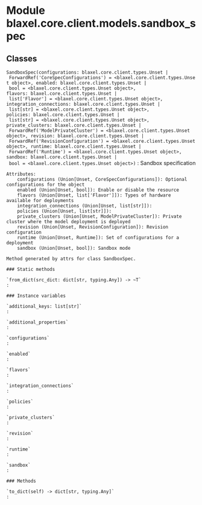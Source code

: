 Module blaxel.core.client.models.sandbox_spec
=============================================

Classes
-------

`SandboxSpec(configurations: blaxel.core.client.types.Unset | ForwardRef('CoreSpecConfigurations') = <blaxel.core.client.types.Unset object>, enabled: blaxel.core.client.types.Unset | bool = <blaxel.core.client.types.Unset object>, flavors: blaxel.core.client.types.Unset | list['Flavor'] = <blaxel.core.client.types.Unset object>, integration_connections: blaxel.core.client.types.Unset | list[str] = <blaxel.core.client.types.Unset object>, policies: blaxel.core.client.types.Unset | list[str] = <blaxel.core.client.types.Unset object>, private_clusters: blaxel.core.client.types.Unset | ForwardRef('ModelPrivateCluster') = <blaxel.core.client.types.Unset object>, revision: blaxel.core.client.types.Unset | ForwardRef('RevisionConfiguration') = <blaxel.core.client.types.Unset object>, runtime: blaxel.core.client.types.Unset | ForwardRef('Runtime') = <blaxel.core.client.types.Unset object>, sandbox: blaxel.core.client.types.Unset | bool = <blaxel.core.client.types.Unset object>)`
:   Sandbox specification
    
    Attributes:
        configurations (Union[Unset, CoreSpecConfigurations]): Optional configurations for the object
        enabled (Union[Unset, bool]): Enable or disable the resource
        flavors (Union[Unset, list['Flavor']]): Types of hardware available for deployments
        integration_connections (Union[Unset, list[str]]):
        policies (Union[Unset, list[str]]):
        private_clusters (Union[Unset, ModelPrivateCluster]): Private cluster where the model deployment is deployed
        revision (Union[Unset, RevisionConfiguration]): Revision configuration
        runtime (Union[Unset, Runtime]): Set of configurations for a deployment
        sandbox (Union[Unset, bool]): Sandbox mode
    
    Method generated by attrs for class SandboxSpec.

    ### Static methods

    `from_dict(src_dict: dict[str, typing.Any]) ‑> ~T`
    :

    ### Instance variables

    `additional_keys: list[str]`
    :

    `additional_properties`
    :

    `configurations`
    :

    `enabled`
    :

    `flavors`
    :

    `integration_connections`
    :

    `policies`
    :

    `private_clusters`
    :

    `revision`
    :

    `runtime`
    :

    `sandbox`
    :

    ### Methods

    `to_dict(self) ‑> dict[str, typing.Any]`
    :